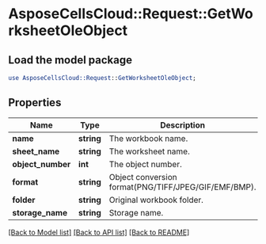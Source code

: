 # AsposeCellsCloud::Request::GetWorksheetOleObject 

## Load the model package
```perl
use AsposeCellsCloud::Request::GetWorksheetOleObject;
```

## Properties
Name | Type | Description | Notes
------------ | ------------- | ------------- | -------------
**name** | **string** | The workbook name. |
**sheet_name** | **string** | The worksheet name. |
**object_number** | **int** | The object number. |
**format** | **string** | Object conversion format(PNG/TIFF/JPEG/GIF/EMF/BMP). |
**folder** | **string** | Original workbook folder. |
**storage_name** | **string** | Storage name. |  

[[Back to Model list]](../README.md#documentation-for-requests) [[Back to API list]](../README.md#documentation-for-api-endpoints) [[Back to README]](../README.md)

